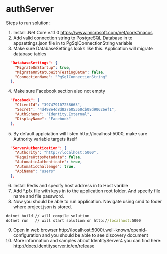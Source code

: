 # authServer

Steps to run solution:
1. Install .Net Core v.1.1.0 https://www.microsoft.com/net/core#macos
2. Add valid connection string to PostgreSQL Database in to appsettings.json file in to PgSqlConnectionString variable
3. Make sure DatabaseSettings looks like this. Application will migrate database tables
```JSON
  "DatabaseSettings": {
    "MigrateOnStartup": true,
    "MigrateOnStatupWithTestingData": false,
    "ConnectionName": "PgSqlConnectionString"
  },
```
4. Make sure Facebook section also not empty
```JSON
  "Facebook": {
    "ClientId": "397479107258663",
    "Secret": "4d498e4d8d827605360cb08d90626ef1",
    "AuthScheme": "Identity.External",
    "DisplayName": "Facebook"
  },
```
5. By default applciation will listen http://localhost:5000, make sure Authority variable targets itself
```JSON
  "ServerAuthentication": {
    "Authority": "http://localhost:5000",
    "RequireHttpsMetadata": false,
    "AutomaticAuthenticate": true,
    "AutomaticChallenge": true,
    "ApiName": "users"
  },
```
6. Install Redis and specify host address in to Host varible
7. Add *.pfx file with keys in to the application root folder. And specify file name and file password. 
8. Now you should be able to run application. Navigate using cmd to foder where project.json is stored.
```cmd
dotnet build // will compile solution
dotnet run   // will start solution on http://localhost:5000
```
9. Open in web browser http://localhost:5000/.well-known/openid-configuration and you should be able to see discovery document
10. More information and samples about IdentityServer4 you can find here: http://docs.identityserver.io/en/release